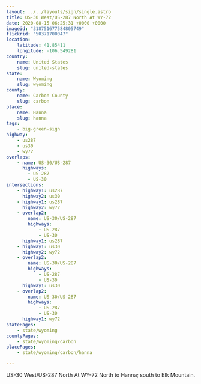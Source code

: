 ```yaml
---
layout: ../../layouts/sign/single.astro
title: US-30 West/US-287 North At WY-72
date: 2020-08-15 06:25:31 +0000 +0000
imageid: "318751677584805749"
flickrid: "50371700047"
location:
    latitude: 41.85411
    longitude: -106.549281
country:
    name: United States
    slug: united-states
state:
    name: Wyoming
    slug: wyoming
county:
    name: Carbon County
    slug: carbon
place:
    name: Hanna
    slug: hanna
tags:
    - big-green-sign
highway:
    - us287
    - us30
    - wy72
overlaps:
    - name: US-30/US-287
      highways:
        - US-287
        - US-30
intersections:
    - highway1: us287
      highway2: us30
    - highway1: us287
      highway2: wy72
    - overlap2:
        name: US-30/US-287
        highways:
            - US-287
            - US-30
      highway1: us287
    - highway1: us30
      highway2: wy72
    - overlap2:
        name: US-30/US-287
        highways:
            - US-287
            - US-30
      highway1: us30
    - overlap2:
        name: US-30/US-287
        highways:
            - US-287
            - US-30
      highway1: wy72
statePages:
    - state/wyoming
countyPages:
    - state/wyoming/carbon
placePages:
    - state/wyoming/carbon/hanna

---
```

US-30 West/US-287 North At WY-72 North to Hanna; south to Elk Mountain.
